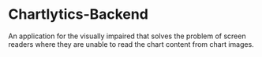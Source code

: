 # Chartlytics-Backend
An application for the visually impaired that solves the problem of screen readers where they are unable to read the chart content from chart images.
